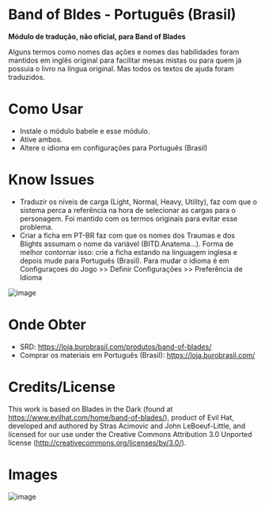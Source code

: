 # Band of Bldes - Português (Brasil)
<b>Módulo de tradução, não oficial, para Band of Blades</b>
<p>Alguns termos como nomes das ações e nomes das habilidades foram mantidos em inglês original para facilitar mesas mistas ou para quem já possuia o livro na língua original. Mas todos os textos de ajuda foram traduzidos. </p>

# Como Usar

- Instale o módulo babele e esse módulo.
- Ative ambos.
- Altere o idioma em configurações para Português (Brasil)

# Know Issues

- Traduzir os níveis de carga (Light, Normal, Heavy, Utility), faz com que o sistema perca a referência na hora de selecionar as cargas para o personagem. Foi mantido com os termos originais para evitar esse problema.
- Criar a ficha em PT-BR faz com que os nomes dos Traumas e dos Blights assumam o nome da variável (BITD.Anatema...). Forma de melhor contornar isso: crie a ficha estando na linguagem inglesa e depois mude para Português (Brasil). Para mudar o idioma é em Configuraçoes do Jogo >> Definir Configurações >> Preferência de Idioma

![image](https://user-images.githubusercontent.com/662913/172051214-e267900f-1303-4230-a07c-bc47f90cdbde.png)

# Onde Obter
- SRD: https://loja.burobrasil.com/produtos/band-of-blades/
- Comprar os materiais em Português (Brasil): https://loja.burobrasil.com/

# Credits/License   
This work is based on Blades in the Dark (found at https://www.evilhat.com/home/band-of-blades/), product of Evil Hat, developed and authored by Stras Acimovic and John LeBoeuf-Little, and licensed for our use under the Creative Commons Attribution 3.0 Unported license (http://creativecommons.org/licenses/by/3.0/).

# Images

![image](https://user-images.githubusercontent.com/662913/172050763-aae002f2-757e-48c2-8b0a-29e102d3f2d9.png)


